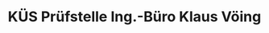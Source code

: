 ---
title: "KÜS Prüfstelle Ing.-Büro Klaus Vöing"
url: /schwerte/kues-pruefstelle-ing-buero-klaus-voeing/
shop: Autowerkstatt
---